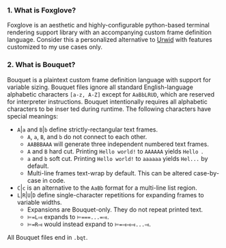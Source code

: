 ### 1. What is Foxglove?
Foxglove is an aesthetic and highly-configurable python-based terminal rendering support library with an accompanying custom frame definition language. Consider this a personalized alternative to [Urwid](https://urwid.org) with features customized to my use cases only.

### 2. What is Bouquet?
Bouquet is a plaintext custom frame definition language with support for variable sizing. Bouquet files ignore all standard English-language alphabetic characters `[a-z, A-Z]` except for `AaBbLRUD`, which are reserved for interpreter instructions. Bouquet intentionally requires all alphabetic characters to be inser
ted during runtime. The following characters have special meanings:
 - `A`|`a` and `B`|`b` define strictly-rectangular text frames.
   - `A`, `a`, `B`, and `b` do not connect to each other.
   - `AABBBAAA` will generate three independent numbered text frames.
   - `A` and `B` hard cut. Printing `Hello world!` to `AAAAAA` yields `Hello `.
   - `a` and `b` soft cut. Printing `Hello world!` to `aaaaaa` yields `Hel...` by default.
   - Multi-line frames text-wrap by default. This can be altered case-by-case in code.
 - `C`|`c` is an alternative to the `AaBb` format for a multi-line list region.
 - `L`|`R`|`U`|`D` define single-character repetitions for expanding frames to variable widths.
   - Expansions are Bouquet-only. They do not repeat printed text.
   - `⊨=L⫥` expands to `⊨===...=⫥`.
   - `⊨=R⫥` would instead expand to `⊨=⫥⫥⫥...⫥`.

 All Bouquet files end in `.bqt`.
